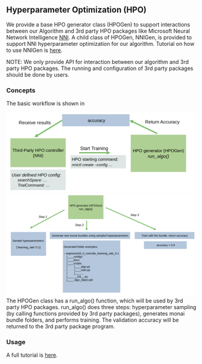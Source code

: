 ## Hyperparameter Optimization (HPO)
We provide a base HPO generator class (HPOGen) to support interactions between our Algorithm and 3rd party
HPO packages like Microsoft Neural Network Intelligence [NNI](https://nni.readthedocs.io/en/stable/). A child class of HPOGen, NNIGen, is provided to support NNI hyperparameter optimization for our algorithm. Tutorial on how to use NNIGen is [here](../notebooks/hpo.ipynb).

NOTE: We only provide API for interaction between our algorithm and 3rd party HPO packages. The running and configuration of 3rd party packages should be done by users.

### Concepts
The basic workflow is shown in
<div align="center"> <img src="../figures/hpo_workflow0.png" width="800"/> </div>
<div align="center"> <img src="../figures/hpo_workflow1.png" width="800"/> </div>
The HPOGen class has a run_algo() function, which will be used by 3rd party HPO packages. run_algo() does three steps: hyperparameter sampling (by calling functions provided by 3rd party packages), generates monai bundle folders, and performs training. The validation accuracy will be returned to the 3rd party package program.

### Usage
A full tutorial is [here](../notebooks/hpo.ipynb).
